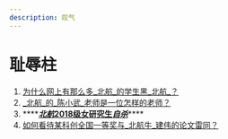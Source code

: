 ```yaml
---
description: 叹气
---
```


# 耻辱柱



1.   [为什么网上有那么多_北航_的学生黑_北航_？](https://www.zhihu.com/question/29731102/answer/749485435)
2.  [_北航_的_陈小武_老师是一位怎样的老师？](https://www.zhihu.com/question/67218088/answer/286814442)
3. \*\*\*\*[_**北航**_**2018级女研究生**_**自杀**_](https://zhuanlan.zhihu.com/p/88139041)\*\*\*\*
4.  [如何看待某科创全国一等奖与_北航牛_建伟的论文雷同？](https://www.zhihu.com/question/407488288/answer/1358697263)

